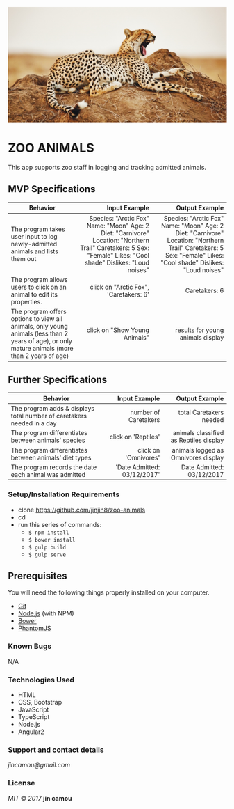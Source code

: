 ![screenshot](resources/images/cheetah.png)

# ZOO ANIMALS
This app supports zoo staff in logging and tracking admitted animals.  

## MVP Specifications
| Behavior                   | Input Example     | Output Example    |
| -------------------------- | -----------------:| -----------------:|
|The program takes user input to log newly-admitted animals and lists them out|Species: "Arctic Fox" Name: "Moon" Age: 2 Diet: "Carnivore" Location: "Northern Trail" Caretakers: 5 Sex: "Female" Likes: "Cool shade" Dislikes: "Loud noises"|Species: "Arctic Fox" Name: "Moon" Age: 2 Diet: "Carnivore" Location: "Northern Trail" Caretakers: 5 Sex: "Female" Likes: "Cool shade" Dislikes: "Loud noises"|
|The program allows users to click on an animal to edit its properties.|click on "Arctic Fox", 'Caretakers: 6'|Caretakers: 6|
|The program offers options to view all animals, only young animals (less than 2 years of age), or only mature animals (more than 2 years of age)|click on "Show Young Animals"|results for young animals display|

## Further Specifications
| Behavior                   | Input Example     | Output Example    |
| -------------------------- | -----------------:| -----------------:|
|The program adds & displays total number of caretakers needed in a day|number of Caretakers|total Caretakers needed|
|The program differentiates between animals' species|click on 'Reptiles'|animals classified as Reptiles display|
|The program differentiates between animals' diet types|click on 'Omnivores'|animals logged as Omnivores display|
|The program records the date each animal was admitted|'Date Admitted: 03/12/2017'|Date Admitted: 03/12/2017|


### Setup/Installation Requirements
* clone <https://github.com/jinjin8/zoo-animals>
* cd <zoo-animals>
* run this series of commands:
  * `$ npm install`
  * `$ bower install`
  * `$ gulp build`
  * `$ gulp serve`

## Prerequisites
You will need the following things properly installed on your computer.
* [Git](http://git-scm.com/)
* [Node.js](http://nodejs.org/) (with NPM)
* [Bower](http://bower.io/)
* [PhantomJS](http://phantomjs.org/)  

### Known Bugs
N/A

### Technologies Used
* HTML
* CSS, Bootstrap
* JavaScript
* TypeScript
* Node.js
* Angular2

### Support and contact details
_jincamou@gmail.com_

### License
_MIT_ &copy; _2017_ **jin camou**
